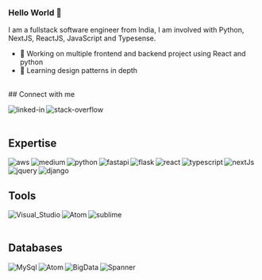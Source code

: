 
### Hello World 👋
I am a fullstack software engineer from India, I am involved with Python, NextJS, ReactJS, JavaScript and Typesense.
- 🔭 Working on multiple frontend and backend project using React and python
- 🌱 Learning design patterns in depth
<br>
## Connect with me

[<img align="left" alt="linked-in" src="https://img.shields.io/badge/linkedin-%230077B5.svg?&style=for-the-badge&logo=linkedin&logoColor=white" />](https://www.linkedin.com/in/manishy635/)
[<img align="left" alt="stack-overflow" src="https://img.shields.io/badge/stack%20overflow-FE7A16?logo=stack-overflow&logoColor=white&style=for-the-badge" />](https://stackoverflow.com/users/3864562/manishy635)

<br>
<br>

## Expertise


<img align="left" alt="aws" src="https://img.shields.io/badge/Amazon%20AWS-%23232F3E?logo=amazon-aws&logoColor=white&style=for-the-badge" />
<img align="left" alt="medium" src="https://img.shields.io/badge/postgres-%23316192.svg?&style=for-the-badge&logo=postgresql&logoColor=white" />
<img align="left" alt="python" src="https://img.shields.io/badge/Python-3.7-blue?&style=for-the-badge&logo=postgresql&logoColor=white" />
<img align="left" alt="fastapi" src="https://img.shields.io/badge/FastAPI-009688.svg?style=for-the-badge&logo=FastAPI&logoColor=white" />
<img align="left" alt="flask" src="https://img.shields.io/badge/Flask-000000?style=for-the-badge&logo=flask&logoColor=white" />
<img align="left" alt="react" src="https://img.shields.io/badge/react%20-%2320232a.svg?&style=for-the-badge&logo=react&logoColor=%2361DAFB" />
<img align="Sqlite" alt="nextJs" src="https://img.shields.io/badge/Next.js-000000.svg?style=for-the-badge&logo=nextdotjs&logoColor=white"/> 
<img align="left" alt="typescript" src="https://img.shields.io/badge/TypeScript-3178C6.svg?style=for-the-badge&logo=TypeScript&logoColor=white"/> 
<img align="left" alt="jquery" src="https://img.shields.io/badge/jQuery-0769AD?style=for-the-badge&logo=jquery&logoColor=white" />
<img align="left" alt="django" src="https://img.shields.io/badge/Django-092E20?style=for-the-badge&logo=django&logoColor=white" />

<br>
<br>

## Tools

<img align="left" alt="Visual_Studio" src="https://img.shields.io/badge/Visual_Studio_Code-0078D4?style=for-the-badge&logo=visual%20studio%20code&logoColor=white" />
<img align="left" alt="Atom" src="https://img.shields.io/badge/Atom-66595C?style=for-the-badge&logo=Atom&logoColor=white" />
<img align="left" alt="sublime" src="https://img.shields.io/badge/sublime_text-%23575757.svg?&style=for-the-badge&logo=sublime-text&logoColor=important" />

<br>
<br>

## Databases

<img align="left" alt="MySql"  src="https://img.shields.io/badge/MySQL-00000F?style=for-the-badge&logo=mysql&logoColor=white" />
<img align="left" alt="Atom"  src="https://img.shields.io/badge/SQLite-07405E?style=for-the-badge&logo=sqlite&logoColor=white" />
<img align="left" alt="BigData" src="https://img.shields.io/badge/Google%20Bigtable-669DF6.svg?style=for-the-badge&logo=Google-Bigtable&logoColor=white"/>
<img align="left" alt="Spanner" src="https://img.shields.io/badge/Google%20Cloud%20Spanner-4285F4.svg?style=for-the-badge&logo=Google-Cloud-Spanner&logoColor=white"/>

